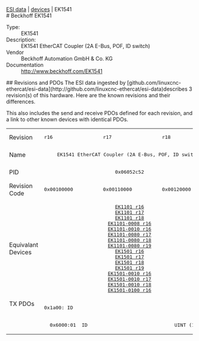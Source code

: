 <div class="nav"><a href="/esi-data">ESI data</a> | <a href="/esi-data/devices">devices</a> | EK1541</div>
#  Beckhoff EK1541

<dl>
  <dt>Type:</dt><dd>EK1541</dd>
  <dt>Description:</dt><dd>EK1541 EtherCAT Coupler (2A E-Bus, POF, ID switch)</dd>
  <dt>Vendor</dt><dd>Beckhoff Automation GmbH & Co. KG</dd>
  <dt>Documentation</dt><dd><a href="http://www.beckhoff.com/EK1541">http://www.beckhoff.com/EK1541</a></dd>
</dl>
## Revisions and PDOs
The ESI data ingested by [github.com/linuxcnc-ethercat/esi-data](http://github.com/linuxcnc-ethercat/esi-data)describes 3 revision(s) of this hardware.  Here are the known revisions and their differences.

This also includes the send and receive PDOs defined for each revision, and a link to other known devices with identical PDOs.

<table>
<tr >
<td class="first">Revision</td>
<td ><pre>r16</pre></td>
<td ><pre>r17</pre></td>
<td ><pre>r18</pre></td>
</tr>
<tr >
<td class="first">Name</td>
<td  colspan=3 align="center"><pre>EK1541 EtherCAT Coupler (2A E-Bus, POF, ID switch)</pre></td>
</tr>
<tr >
<td class="first">PID</td>
<td  colspan=3 align="center"><pre>0x06052c52</pre></td>
</tr>
<tr >
<td class="first">Revision Code</td>
<td ><pre>0x00100000</pre></td>
<td ><pre>0x00110000</pre></td>
<td ><pre>0x00120000</pre></td>
</tr>
<tr >
<td class="first">Equivalant Devices</td>
<td  colspan=3 align="center"><pre><a href="EK1101">EK1101 r16</a><br/><a href="EK1101">EK1101 r17</a><br/><a href="EK1101">EK1101 r18</a><br/><a href="EK1101-0008">EK1101-0008 r16</a><br/><a href="EK1101-0010">EK1101-0010 r16</a><br/><a href="EK1101-0080">EK1101-0080 r17</a><br/><a href="EK1101-0080">EK1101-0080 r18</a><br/><a href="EK1101-0080">EK1101-0080 r19</a><br/><a href="EK1501">EK1501 r16</a><br/><a href="EK1501">EK1501 r17</a><br/><a href="EK1501">EK1501 r18</a><br/><a href="EK1501">EK1501 r19</a><br/><a href="EK1501-0010">EK1501-0010 r16</a><br/><a href="EK1501-0010">EK1501-0010 r17</a><br/><a href="EK1501-0010">EK1501-0010 r18</a><br/><a href="EK1501-0100">EK1501-0100 r16</a></pre></td>
</tr>
<tr class="txpdo pdosection">
<td class="first" rowspan=2 valign=top>TX PDOs</td>
<td colspan=3 align="left"><pre>0x1a00: ID</pre></td>
<td></td>
</tr>
<tr class="txpdo">
<td  colspan=3 align="left"><pre>  0x6000:01  ID                              UINT (16 bits)</pre></td>
</tr>
</table>
